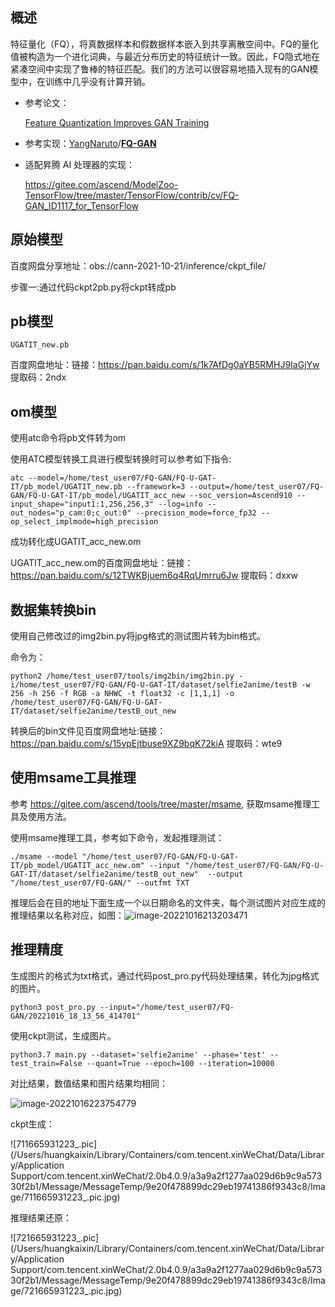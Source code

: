 ## 概述

特征量化（FQ），将真数据样本和假数据样本嵌入到共享离散空间中。FQ的量化值被构造为一个进化词典，与最近分布历史的特征统计一致。因此，FQ隐式地在紧凑空间中实现了鲁棒的特征匹配。我们的方法可以很容易地插入现有的GAN模型中，在训练中几乎没有计算开销。

- 参考论文：

  [Feature Quantization Improves GAN Training](https://arxiv.org/abs/2004.02088)

- 参考实现：[YangNaruto](https://github.com/YangNaruto)/**[FQ-GAN](https://github.com/YangNaruto/FQ-GAN)**

- 适配昇腾 AI 处理器的实现：

  https://gitee.com/ascend/ModelZoo-TensorFlow/tree/master/TensorFlow/contrib/cv/FQ-GAN_ID1117_for_TensorFlow

  

## 原始模型

百度网盘分享地址：obs://cann-2021-10-21/inference/ckpt_file/

步骤一:通过代码ckpt2pb.py将ckpt转成pb

## pb模型

```
UGATIT_new.pb
```

百度网盘地址：链接：https://pan.baidu.com/s/1k7AfDg0aYB5RMHJ9IaGjYw 
提取码：2ndx

## om模型

使用atc命令将pb文件转为om

使用ATC模型转换工具进行模型转换时可以参考如下指令:

```shell
atc --model=/home/test_user07/FQ-GAN/FQ-U-GAT-IT/pb_model/UGATIT_new.pb --framework=3 --output=/home/test_user07/FQ-GAN/FQ-U-GAT-IT/pb_model/UGATIT_acc_new --soc_version=Ascend910 --input_shape="input1:1,256,256,3" --log=info --out_nodes="p_cam:0;c_out:0" --precision_mode=force_fp32 --op_select_implmode=high_precision
```

成功转化成UGATIT_acc_new.om

UGATIT_acc_new.om的百度网盘地址：链接：https://pan.baidu.com/s/12TWKBjuem6q4RqUmrru6Jw 
提取码：dxxw 


## 数据集转换bin

使用自己修改过的img2bin.py将jpg格式的测试图片转为bin格式。

命令为：

```shell
python2 /home/test_user07/tools/img2bin/img2bin.py -i/home/test_user07/FQ-GAN/FQ-U-GAT-IT/dataset/selfie2anime/testB -w 256 -h 256 -f RGB -a NHWC -t float32 -c [1,1,1] -o /home/test_user07/FQ-GAN/FQ-U-GAT-IT/dataset/selfie2anime/testB_out_new 
```

转换后的bin文件见百度网盘地址:链接：https://pan.baidu.com/s/15vpEjtbuse9XZ9bqK72kiA 
提取码：wte9

## 使用msame工具推理

参考 https://gitee.com/ascend/tools/tree/master/msame, 获取msame推理工具及使用方法。

使用msame推理工具，参考如下命令，发起推理测试：

```shell
./msame --model "/home/test_user07/FQ-GAN/FQ-U-GAT-IT/pb_model/UGATIT_acc_new.om" --input "/home/test_user07/FQ-GAN/FQ-U-GAT-IT/dataset/selfie2anime/testB_out_new"  --output "/home/test_user07/FQ-GAN/" --outfmt TXT
```

推理后会在目的地址下面生成一个以日期命名的文件夹，每个测试图片对应生成的推理结果以名称对应，如图：![image-20221016213203471](https://gitee.com/hkx888/ModelZoo-TensorFlow/blob/master/ACL_TensorFlow/contrib/cv/FQ-GAN_ID1117_for_ACL/image-20221016213203471.png)

## 推理精度

生成图片的格式为txt格式，通过代码post_pro.py代码处理结果，转化为jpg格式的图片。

```shell
python3 post_pro.py --input="/home/test_user07/FQ-GAN/20221016_18_13_56_414701"
```

使用ckpt测试，生成图片。

```shell
python3.7 main.py --dataset='selfie2anime' --phase='test' --test_train=False --quant=True --epoch=100 --iteration=10000
```

对比结果，数值结果和图片结果均相同：

![image-20221016223754779](ACL_TensorFlow/contrib/cv/FQ-GAN_ID1117_for_ACL/image-20221016213203471.pngimage-20221016223754779.png)

ckpt生成：

![711665931223_.pic](/Users/huangkaixin/Library/Containers/com.tencent.xinWeChat/Data/Library/Application Support/com.tencent.xinWeChat/2.0b4.0.9/a3a9a2f1277aa029d6b9c9a57330f2b1/Message/MessageTemp/9e20f478899dc29eb19741386f9343c8/Image/711665931223_.pic.jpg)

推理结果还原：

![721665931223_.pic](/Users/huangkaixin/Library/Containers/com.tencent.xinWeChat/Data/Library/Application Support/com.tencent.xinWeChat/2.0b4.0.9/a3a9a2f1277aa029d6b9c9a57330f2b1/Message/MessageTemp/9e20f478899dc29eb19741386f9343c8/Image/721665931223_.pic.jpg)



